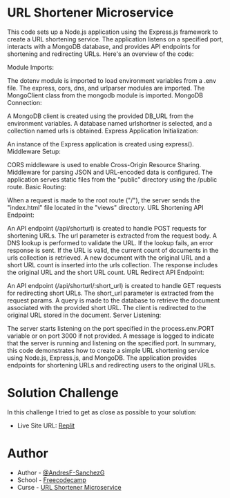 # URL Shortener Microservice

This code sets up a Node.js application using the Express.js framework to create a URL shortening service. The application listens on a specified port, interacts with a MongoDB database, and provides API endpoints for shortening and redirecting URLs. Here's an overview of the code:

Module Imports:

The dotenv module is imported to load environment variables from a .env file.
The express, cors, dns, and urlparser modules are imported.
The MongoClient class from the mongodb module is imported.
MongoDB Connection:

A MongoDB client is created using the provided DB_URL from the environment variables.
A database named urlshortner is selected, and a collection named urls is obtained.
Express Application Initialization:

An instance of the Express application is created using express().
Middleware Setup:

CORS middleware is used to enable Cross-Origin Resource Sharing.
Middleware for parsing JSON and URL-encoded data is configured.
The application serves static files from the "public" directory using the /public route.
Basic Routing:

When a request is made to the root route ("/"), the server sends the "index.html" file located in the "views" directory.
URL Shortening API Endpoint:

An API endpoint (/api/shorturl) is created to handle POST requests for shortening URLs.
The url parameter is extracted from the request body.
A DNS lookup is performed to validate the URL. If the lookup fails, an error response is sent.
If the URL is valid, the current count of documents in the urls collection is retrieved.
A new document with the original URL and a short URL count is inserted into the urls collection.
The response includes the original URL and the short URL count.
URL Redirect API Endpoint:

An API endpoint (/api/shorturl/:short_url) is created to handle GET requests for redirecting short URLs.
The short_url parameter is extracted from the request params.
A query is made to the database to retrieve the document associated with the provided short URL.
The client is redirected to the original URL stored in the document.
Server Listening:

The server starts listening on the port specified in the process.env.PORT variable or on port 3000 if not provided.
A message is logged to indicate that the server is running and listening on the specified port.
In summary, this code demonstrates how to create a simple URL shortening service using Node.js, Express.js, and MongoDB. The application provides endpoints for shortening URLs and redirecting users to the original URLs.
  
# Solution Challenge
In this challenge I tried to get as close as possible to your solution:
- Live Site URL: [Replit](https://replit.com/@AndresF-Sanchez/boilerplate-project-urlshortener)

# Author

- Author - [@AndresF-SanchezG](https://github.com/AndresF-SanchezG)
- School - [Freecodecamp](https://www.freecodecamp.org/)
- Curse - [URL Shortener Microservice](https://www.freecodecamp.org/learn/back-end-development-and-apis/back-end-development-and-apis-projects/url-shortener-microservice)







